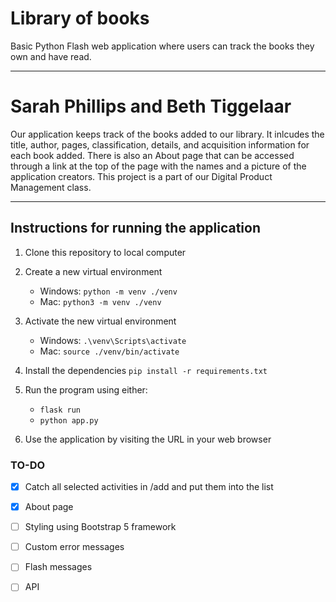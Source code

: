 # Library of books

Basic Python Flash web application where users can track the books they own and have read. 

---

# Sarah Phillips and Beth Tiggelaar

Our application keeps track of the books added to our library. It inlcudes the title, author, pages, classification, details, and acquisition information for each book added. There is also an About page that can be accessed through a link at the top of the page with the names and a picture of the application creators. This project is a part of our Digital Product Management class. 

---

## Instructions for running the application

1. Clone this repository to local computer

2. Create a new virtual environment

   - Windows: `python -m venv ./venv`
   - Mac: `python3 -m venv ./venv`

3. Activate the new virtual environment

   - Windows: `.\venv\Scripts\activate`
   - Mac: `source ./venv/bin/activate`

4. Install the dependencies `pip install -r requirements.txt`

5. Run the program using either:

   - `flask run`
   - `python app.py`

6. Use the application by visiting the URL in your web browser


### TO-DO

- [x] Catch all selected activities in /add and put them into the list
- [x] About page
- [ ] Styling using Bootstrap 5 framework
- [ ] Custom error messages
- [ ] Flash messages
- [ ] API



